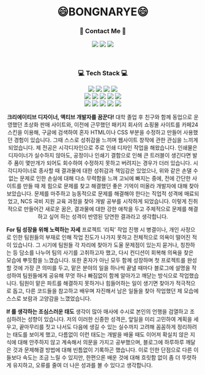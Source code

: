 <h1 align="center">😄BONGNARYE😄</h1>


<h3 align="center">🌈 Contact Me 🌈</h3>

<p align="center">
 <a href="https://rebornbb.tistory.com">
 <img src="https://img.shields.io/badge/Tistory-000000?style=for-the-badge&logo=Tistory&logoColor=white"></a>
 
 <a href="https://open.kakao.com/o/ssfMykIe">
 <img src="https://img.shields.io/badge/OpenKakao-FFCD00?style=for-the-badge&logo=KakaoTalk&logoColor=black"></a>
  
 <a href="mailto:bongnarye@gmail.com">
 <img src="https://img.shields.io/badge/Gmail-d14836?style=for-the-badge&logo=Gmail&logoColor=white&link=bongnarye7110@gmail.com"/></a>
</p>

<br>

<h3 align="center">💻 Tech Stack 💻</h3>
<p align="center">
<img src="https://img.shields.io/badge/Photoshop-31A8FF?style=for-the-badge&logo=AdobePhotoshop&logoColor=white">
<img src="https://img.shields.io/badge/Illustrator-FF9A00?style=for-the-badge&logo=AdobeIllustrator&logoColor=white">
<img src="https://img.shields.io/badge/InDesign-FF3366?style=for-the-badge&logo=AdobeInDesign&logoColor=white">
<img src="https://img.shields.io/badge/PremierePro-9999FF?style=for-the-badge&logo=AdobePremierePro&logoColor=white">
<br>
<img src="https://img.shields.io/badge/html-E34F26?style=for-the-badge&logo=html5&logoColor=white">
<img src="https://img.shields.io/badge/css-1572B6?style=for-the-badge&logo=css3&logoColor=white">
<img src="https://img.shields.io/badge/javascript-F7DF1E?style=for-the-badge&logo=javascript&logoColor=black">
<img src="https://img.shields.io/badge/jquery-0769AD?style=for-the-badge&logo=jquery&logoColor=white">
<img src="https://img.shields.io/badge/bootstrap-7952B3?style=for-the-badge&logo=bootstrap&logoColor=white">
<br>
<img src="https://img.shields.io/badge/JAVA-007396?style=for-the-badge&logo=java&logoColor=white"> 
<img src="https://img.shields.io/badge/oracle-F80000?style=for-the-badge&logo=oracle&logoColor=white">
<img src="https://img.shields.io/badge/SpringBoot-6DB33F?style=for-the-badge&logo=SpringBoot&logoColor=white">
<img src="https://img.shields.io/badge/Spring-6DB33F?style=for-the-badge&logo=Spring&logoColor=white">
<img src="https://img.shields.io/badge/github-181717?style=for-the-badge&logo=github&logoColor=white">
</p>

<p align="center">
<strong>크리에이티브 디자이너, 액티브 개발자를 꿈꾼다!</strong>
대학 졸업 후 친구와 함께 동업으로 운영했던 초상화 판매 사이트와,
이전에 근무했던 패키지 회사의 쇼핑몰 사이트를 카페24 스킨을 이용해, 구글에 검색하여
혼자 HTML이나 CSS 부분을 수정하고 만들어 사용했던 경험이 있습니다.
그때 스스로 성취감을 느끼며 웹사이트 창작에 관한 관심을 느끼게 되었습니다.
제 전공은 시각디자인으로 주로 인쇄 디자인 작업을 해왔습니다.
인쇄물은 디자이너가 실수하지 않아도, 공정이나 인쇄기 결함으로 인해 큰 트러블이 생긴다면
발주 품이 몇만개가 되어도 회수하여 수정하지 못하고 버려지는 경우가 더러 있습니다.
시각디자이너로 종사할 때 결과물에 대한 성취감과 책임감은 있었으나,
위와 같은 손댈 수 없는 문제로 인한 손실에 대해 다소 무력함을 느껴 고뇌에 빠지는 중에,
전에 간단한 사이트를 만들 때 제 힘으로 문제를 찾고 해결했던 좋은 기억이 떠올라 개발자에 대해 찾아보았습니다.
문제를 마주하고 능동적으로 문제를 해결해야 한다는 직업적 성격에 매료되었고,
NCS 국비 지원 교육 과정을 찾아 개발 공부를 시작하게 되었습니다.
이렇게 진취적으로 만들어간 새로운 꿈은, 결과물에 대한 강한 애착을 두고
주체적으로 문제를 해결하고 싶어 하는 성격이 반영된 당연한 결과라고 생각합니다.  
 
<strong>For 팀 성장을 위해 노력하는 자세</strong>
프로젝트 ‘리픽’ 작업 진행 시 병결이나, 개인 사정으로 인한 팀원들의 부재로 인해
작업 진도가 나가지 못하고 전체적으로 의욕이 떨어진 적이 있습니다.
그 시기에 팀원들 각 자리에 찾아가 도울 문제점이 있는지 묻거나, 칭찬하는 등 담소를 나누어
팀의 사기를 고취하고자 했고, 다시 컨디션이 회복해 의욕을 찾은 모습에 뿌듯함을 느꼈습니다.
또한 혼자가 아닌 모두 함께 성장하며 첫 프로젝트를 완성할 것에 가장 큰 의미를 두고,
맡은 분야의 일을 하나씩 끝낼 때마다 블로그에 설명을 작성하여 팀원들에게 공유해
무엇 하나 빠짐없이 함께 알아가고 깨닫는 방식으로 작업했습니다.
팀원이 맡은 파트를 해결하지 못하거나 힘들어하는 일이 생기면 찾아가 적극적으로 돕고,
다른 코드들을 참고하고 배우며 자진해서 남은 일들을 찾아 작업했던 제 모습에
스스로 보람과 고양감을 느꼈었습니다.
 
<strong>If 를 생각하는 조심스러운 태도</strong>
생각이 많아 매사에 수시로 본인의 언행을 검열하고 조심하려는 성향이 있습니다.
저의 이러한 신중한 성격은, 앞일을 미리 고민하여 계획을 세우고,
끝마무리를 짓고 나서도 다음에 생길 수 있는 실수까지 고려해 꼼꼼하게 정리하려는 태도를 보이게 했고,
다름없이 이런 태도는 개발을 배울 때도 이어져
확실치 않은 지식에 대해 안주하지 않고 계속해서 의문을 가지고 공부했으며,
블로그에 하루하루 깨달은 것과 문제해결 방법에 대해 빈틈없이 기록하곤 했습니다.
이로 인한 단점으로 다른 이들보다 속도는 조금 느릴 수 있지만, 한편으론
배운 것에 대해 흐릿함 없이 좀 더 뚜렷하게 유지하고, 오류를 줄여 더 나은 성과를 볼 수 있다고 생각합니다.
 </p>
